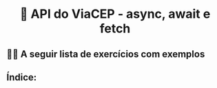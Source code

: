 <h1 align="center">🎉 API do ViaCEP - async, await e fetch</h1>

## 👩‍💻 A seguir lista de exercícios com exemplos 

## Índice:
